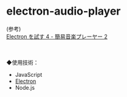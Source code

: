 # electron-audio-player


(参考)  
[Electron を試す 4 - 簡易音楽プレーヤー 2](https://akabeko.me/blog/2015/10/electron-4/)

　

◆使用技術：
- JavaScript
- [Electron](https://www.electronjs.org/)
- Node.js

